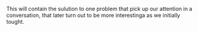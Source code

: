 This will contain the sulution to one problem that pick up our attention in a conversation, that later turn out to be more interestinga as we initially tought. 
